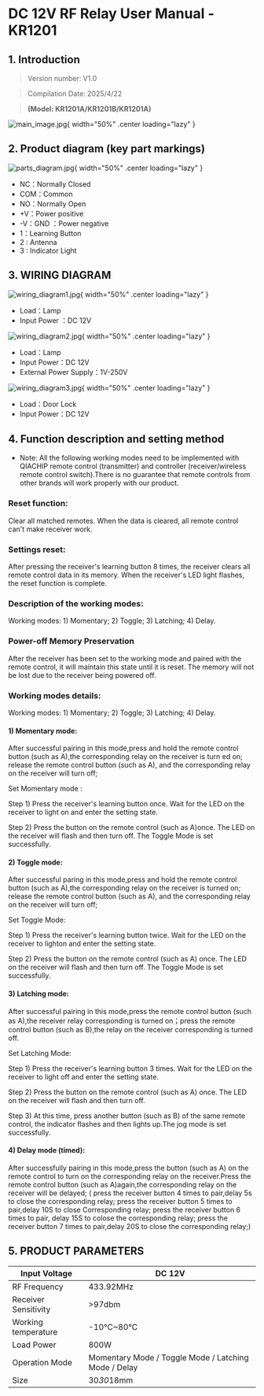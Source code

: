 # DC 12V RF Relay User Manual -KR1201

## 1. Introduction

> Version number: V1.0
> 

> Compilation Date: 2025/4/22
> 

> **(Model: KR1201A/KR1201B/KR1201A)**
> 

![main_image.jpg](主图.jpg){ width="50%" .center loading="lazy" }


## 2. Product diagram (key part markings)

![parts_diagram.jpg](部件标识图.jpg){ width="50%" .center loading="lazy" }


- NC：Normally Closed
- COM：Common
- NO：Normally Open
- +V：Power positive
- -V：GND ：Power negative
- 1：Learning Button
- 2 : Antenna
- 3 : Indicator Light

## 3. WIRING DIAGRAM

![wiring_diagram1.jpg](接线图1.jpg){ width="50%" .center loading="lazy" }


- Load：Lamp
- Input Power ：DC 12V

![wiring_diagram2.jpg](接线图2.jpg){ width="50%" .center loading="lazy" }


- Load：Lamp
- Input Power：DC 12V
- External Power Supply：1V-250V

![wiring_diagram3.jpg](接线图3.jpg){ width="50%" .center loading="lazy" }


- Load：Door Lock
- Input Power：DC 12V

## 4. Function description and setting method

- Note: All the following working modes need to be implemented with QIACHIP remote control (transmitter) and controller (receiver/wireless remote control switch).There is no guarantee that remote controls from other brands will work properly with our product.

### Reset function:
Clear all matched remotes. When the data is cleared, all remote control can't make receiver work.

### Settings reset:
After pressing the receiver's learning button 8 times, the receiver clears all remote control data in its memory. When the receiver's LED light flashes, the reset function is complete.

### Description of the working modes:

Working modes: 1) Momentary; 2) Toggle; 3) Latching; 4) Delay.

### Power-off Memory Preservation

After the receiver has been set to the working mode and paired with the remote control, it will maintain this state until it is reset. The memory will not be lost due to the receiver being powered off. 

### Working modes details:

Working modes: 1) Momentary; 2) Toggle; 3) Latching; 4) Delay.

#### 1) Momentary mode:

After successful pairing in this mode,press and hold the remote control button (such as A),the corresponding relay on the receiver is turn ed on; release the remote control button (such as A), and the corresponding relay on the receiver will turn off;

Set Momentary mode :

Step 1) Press the receiver's learning button once. Wait for the LED on the receiver to light on and enter the setting state.

Step 2) Press the button on the remote control (such as A)once. The LED on the receiver will flash and then turn off. The Toggle Mode is set successfully.

#### 2) Toggle mode:

After successful paring in this mode,press and hold the remote control button (such as A),the corresponding relay on the receiver is turned on; release the remote control button (such as A), and the corresponding relay on the receiver will turn off;

Set Toggle Mode:

Step 1) Press the receiver's learning button twice. Wait for the LED on the receiver to lighton and enter the setting state.

Step 2) Press the button on the remote control (such as A) once. The LED on the receiver will flash and then turn off. The Toggle Mode is set successfully.

#### 3) Latching mode:

After successful pairing in this mode,press the remote control button (such as A),the receiver relay corresponding is turned on；press the remote control button (such as B),the relay on the receiver corresponding is turned off.

Set Latching Mode:

Step 1) Press the receiver's learning button 3 times. Wait for the LED on the receiver to light off and enter the setting state.

Step 2) Press the button on the remote control (such as A) once. The LED on the receiver will flash and then turn off.

Step 3) At this time, press another button (such as B) of the same remote control, the indicator flashes and then lights up.The jog mode is set successfully.

#### 4) Delay mode (timed):

After successfully pairing in this mode,press the button (such as A) on the remote control to turn on the corresponding relay on the receiver.Press the remote control button (such as A)again,the corresponding relay on the receiver will be delayed; ( press the receiver button 4 times to pair,delay 5s to close the corresponding relay; press the receiver button 5 times to pair,delay 10S to close Corresponding relay; press the receiver button 6 times to pair, delay 15S to colose the corresponding relay; press the receiver button 7 times to pair,delay 20S to close the corresponding relay;)

## 5. PRODUCT PARAMETERS

| Input Voltage | DC 12V |
| --- | --- |
| RF Frequency | 433.92MHz |
| Receiver Sensitivity | >97dbm |
| Working temperature | -10℃~80℃ |
| Load Power | 800W |
| Operation Mode | Momentary Mode / Toggle Mode / Latching Mode / Delay |
| Size | 30*30*18mm |